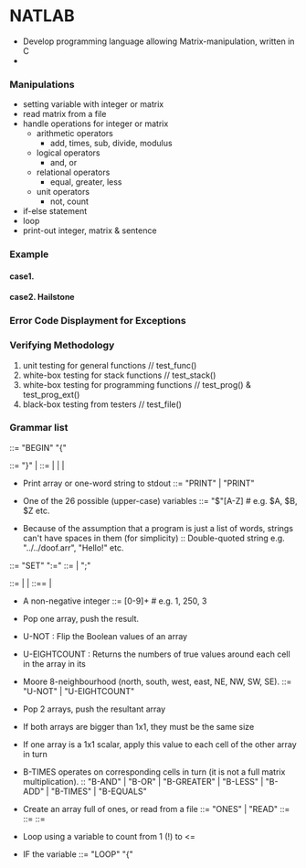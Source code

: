 # NATLAB
- Develop programming language allowing Matrix-manipulation, written in C
- 

### Manipulations
- setting variable with integer or matrix
- read matrix from a file
- handle operations for integer or matrix
  - arithmetic operators
    - add, times, sub, divide, modulus
  - logical operators
    - and, or
  - relational operators
    - equal, greater, less
  - unit operators
    - not, count 
- if-else statement
- loop
- print-out integer, matrix & sentence

### Example
#### case1. 

#### case2. Hailstone

### Error Code Displayment for Exceptions


### Verifying Methodology
1. unit testing for general functions             // test_func()
2. white-box testing for stack functions          // test_stack()
3. white-box testing for programming functions    // test_prog() & test_prog_ext()
4. black-box testing from testers                 // test_file()

### Grammar list
<PROG> ::= "BEGIN" "{" <INSTRCLIST>

<INSTRCLIST> ::= "}" | <INSTRC> <INSTRCLIST>
<INSTRC> ::= <PRINT> | <SET> | <CREATE> | <LOOP>

- Print array or one-word string to stdout
<PRINT> ::= "PRINT" <VARNAME> | "PRINT" <STRING>

- One of the 26 possible (upper-case) variables
<VARNAME> ::= "$"[A-Z]     # e.g. $A, $B, $Z etc.

- Because of the assumption that a program is just a list of words,
strings can't have spaces in them (for simplicity)
<STRING> :: Double-quoted string e.g. "../../doof.arr", "Hello!" etc.

<SET> ::= "SET" <VARNAME> ":=" <POLISHLIST>
<POLISHLIST> ::= <POLISH><POLISHLIST>  | ";"

<POLISH> ::= <PUSHDOWN> | <UNARYOP> | <BINARYOP>
<PUSHDOWN> ::== <VARNAME> | <INTEGER>

- A non-negative integer
<INTEGER> ::= [0-9]+    # e.g. 1, 250,  3

- Pop one array, push the result.
- U-NOT : Flip the Boolean values of an array
- U-EIGHTCOUNT : Returns the numbers of true values around each cell in the array in its
- Moore 8-neighbourhood (north, south, west, east, NE, NW, SW, SE).
<UNARYOP> ::= "U-NOT" | "U-EIGHTCOUNT"

- Pop 2 arrays, push the resultant array
- If both arrays are bigger than 1x1, they must be the same size
- If one array is a 1x1 scalar, apply this value to each cell of the other array in turn
- B-TIMES operates on corresponding cells in turn (it is not a full matrix multiplication).
<BINARYOP> :: "B-AND" | "B-OR" | "B-GREATER" | "B-LESS" | "B-ADD" | "B-TIMES" | "B-EQUALS"

- Create an array full of ones, or read from a file
<CREATE> ::= "ONES" <ROWS> <COLS> <VARNAME> | "READ" <FILENAME> <VARNAME>
<ROWS> ::= <INTEGER>
<COLS> ::= <INTEGER>
<FILENAME> ::= <STRING>

- Loop using a variable to count from 1 (!) to <= <INTEGER>
- IF the variable
<LOOP> ::= "LOOP" <VARNAME> <INTEGER> "{" <INSTRCLIST>
